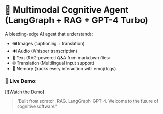 # 🧠 Multimodal Cognitive Agent (LangGraph + RAG + GPT-4 Turbo)

A bleeding-edge AI agent that understands:
- 🖼️ Images (captioning + translation)
- 🔊 Audio (Whisper transcription)
- 🧠 Text (RAG-powered Q&A from markdown files)
- 🌐 Translation (Multilingual input support)
- 📝 Memory (tracks every interaction with emoji logs)

### 🚀 Live Demo:
[![[Watch the Demo]([url](https://www.loom.com/share/69de28e1f2ea43f698225334610d7692?sid=ebf57b8d-67cd-41dc-9b97-a7b63c10c828))]
> “Built from scratch. RAG. LangGraph. GPT-4. Welcome to the future of cognitive software.”
